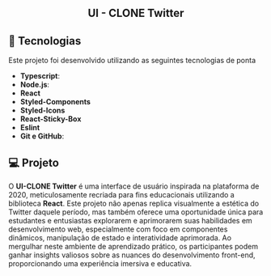 <h2 align="center">UI - CLONE Twitter</h2>

## 🚀 Tecnologias

Este projeto foi desenvolvido utilizando as seguintes tecnologias de ponta

- **Typescript**: 
- **Node.js**: 
- **React**
- **Styled-Components**
- **Styled-Icons**
- **React-Sticky-Box**
- **Eslint**
- **Git e GitHub**:

## 💻 Projeto

O **UI-CLONE Twitter** é uma interface de usuário inspirada na plataforma de 2020, meticulosamente recriada para fins educacionais utilizando a biblioteca **React**. Este projeto não apenas replica visualmente a estética do Twitter daquele período, mas também oferece uma oportunidade única para estudantes e entusiastas explorarem e aprimorarem suas habilidades em desenvolvimento web, especialmente com foco em componentes dinâmicos, manipulação de estado e interatividade aprimorada. Ao mergulhar neste ambiente de aprendizado prático, os participantes podem ganhar insights valiosos sobre as nuances do desenvolvimento front-end, proporcionando uma experiência imersiva e educativa. 

